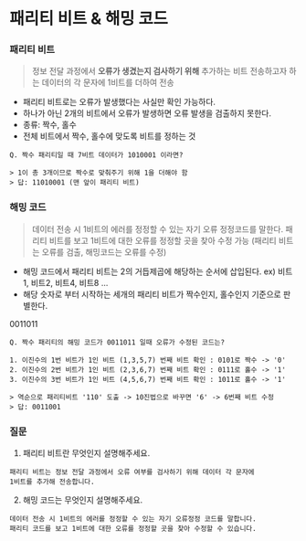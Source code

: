 # 패리티 비트 & 해밍 코드

### 패리티 비트

> 정보 전달 과정에서 **오류가 생겼는지 검사하기 위해** 추가하는 비트
> 전송하고자 하는 데이터의 각 문자에 1비트를 더하여 전송

- 패리티 비트로는 오류가 발생했다는 사실만 확인 가능하다.
- 하나가 아닌 2개의 비트에서 오류가 발생하면 오류 발생을 검출하지 못한다.
- 종류: 짝수, 홀수
- 전체 비트에서 짝수, 홀수에 맞도록 비트를 정하는 것

```ABAP
Q. 짝수 패리티일 때 7비트 데이터가 1010001 이라면?

> 1이 총 3개이므로 짝수로 맞춰주기 위해 1을 더해야 함
> 답: 11010001 (맨 앞이 패리티 비트)
```

### 해밍 코드

> 데이터 전송 시 1비트의 에러를 정정할 수 있는 자기 오류 정정코드를 말한다.
> 패리티 비트를 보고 1비트에 대한 오류를 정정할 곳을 찾아 수정 가능
> (패리티 비트는 오류를 검출, 해밍코드는 오류를 수정)

- 해밍 코드에서 패리티 비트는 2의 거듭제곱에 해당하는 순서에 삽입된다.
  ex) 비트1, 비트2, 비트4, 비트8 ...
- 해당 숫자로 부터 시작하는 세개의 패리티 비트가 짝수인지, 홀수인지 기준으로 판별한다.

0011011

```ABAP
Q. 짝수 패리티의 해밍 코드가 0011011 일때 오류가 수정된 코드는?

1. 이진수의 1번 비트가 1인 비트 (1,3,5,7) 번째 비트 확인 : 0101로 짝수 -> '0'
2. 이진수의 2번 비트가 1인 비트 (2,3,6,7) 번째 비트 확인 : 0111로 홀수 -> '1'
3. 이진수의 3번 비트가 1인 비트 (4,5,6,7) 번째 비트 확인 : 1011로 홀수 -> '1'

> 역순으로 패리티비트 '110' 도출 -> 10진법으로 바꾸면 '6' -> 6번째 비트 수정
> 답: 0011001
```

### 질문

1. 패리티 비트란 무엇인지 설명해주세요.

```ABAP
패리티 비트는 정보 전달 과정에서 오류 여부를 검사하기 위해 데이터 각 문자에
1비트를 추가해 전송합니다.
```

2. 해밍 코드는 무엇인지 설명해주세요.

```ABAP
데이터 전송 시 1비트의 에러를 정정할 수 있는 자기 오류정정 코드를 말합니다.
패리티 코드를 보고 1비트에 대한 오류를 정정할 곳을 찾아 수정할 수 있습니다.
```
